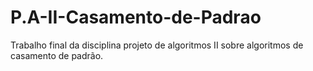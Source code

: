 # P.A-II-Casamento-de-Padrao
Trabalho final da disciplina projeto de algoritmos II sobre algoritmos de casamento de padrão.

